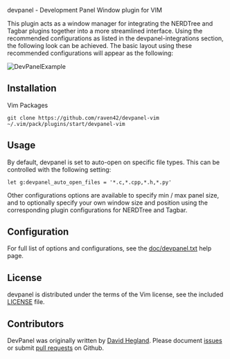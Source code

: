 devpanel - Development Panel Window plugin for VIM

This plugin acts as a window manager for integrating the NERDTree and Tagbar plugins together into a more streamlined interface. Using
the recommended configurations as listed in the devpanel-integrations section, the following look can be achieved. The basic layout
using these recommended configurations will appear as the following:

![DevPanelExample](https://user-images.githubusercontent.com/3730811/90819921-3e1ad700-e2f6-11ea-93ac-849fc6717dd4.png "DevPanel Example")

## Installation
Vim Packages
```
git clone https://github.com/raven42/devpanel-vim ~/.vim/pack/plugins/start/devpanel-vim
```

## Usage
By default, devpanel is set to auto-open on specific file types. This can be controlled with the following setting:
```
let g:devpanel_auto_open_files = '*.c,*.cpp,*.h,*.py'
```

Other configurations options are available to specify min / max panel size, and to optionally specify your own window size and position
using the corresponding plugin configurations for NERDTree and Tagbar.

## Configuration
For full list of options and configurations, see the [doc/devpanel.txt](doc/devpanel.txt) help page.

## License
devpanel is distributed under the terms of the Vim license, see the included [LICENSE](LICENSE) file.

## Contributors
DevPanel was originally written by [David Hegland](https://github.com/raven42). Please document
[issues](https://github.com/raven42/devpanel-vim/issues) or submit [pull requests](https://github.com/raven42/devpanel-vim/pulls) on Github.
